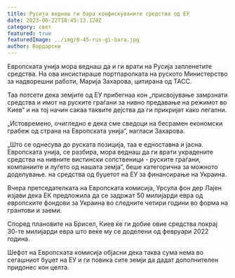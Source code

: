 ```yaml
---
title: Русија веднаш ги бара конфискуваните средства од ЕУ
date: 2023-06-22T18:45:13.128Z
category: свет
featured: true
featuredImage: ../img/8-45-rus-gi-bara.jpg
author: Вардарски
---
```

Европската унија мора веднаш да и ги врати на Русија запленетите средства. На ова инсистираше портпаролката на руското Министерство за надворешни работи, Марија Захарова, цитирана од ТАСС.

Таа потсети дека земјите од ЕУ прибегнаа кон „присвојување замрзнати средства и имот на руските граѓани за нивно предавање на режимот во Киев“ и на тој начин сакаа таквите дејства да ги прикријат како легални.

„Истовремено, очигледно е дека сме сведоци на бесрамен економски грабеж од страна на Европската унија“, нагласи Захарова.

„Што се однесува до руската позиција, таа е едноставна и јасна. Европската унија, се разбира, мора веднаш да ги врати украдените средства на нивните вистински сопственици - руските граѓани, компаниите и луѓето од нашата земја“, беше категорична за можното доделување. на средства од буџетот на ЕУ за финансирање на Украина.

Вчера претседателката на Европската комисија, Урсула фон дер Лајен изјави дека ЕК предложила да се задржат 50 милијарди евра од европските фондови за Украина во следните четири години во форма на грантови и заеми.

Според плановите на Брисел, Киев ќе ги добие овие средства покрај 30-те милијарди евра што веќе му се доделени од февруари 2022 година.

Шефот на Европската комисија објасни дека таква сума нема во сегашниот буџет на ЕУ и ги повика сите земји да дадат дополнителен придонес кон целта.